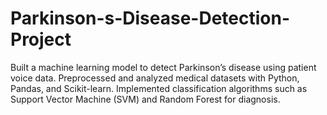 # Parkinson-s-Disease-Detection-Project
Built a machine learning model to detect Parkinson’s disease using patient voice data.  Preprocessed and analyzed medical datasets with Python, Pandas, and Scikit-learn.  Implemented classification algorithms such as Support Vector Machine (SVM) and Random Forest for diagnosis. 
